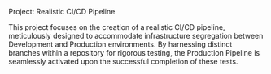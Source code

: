 Project: Realistic CI/CD Pipeline 

This project focuses on the creation of a realistic CI/CD pipeline, meticulously designed to accommodate infrastructure segregation between Development and Production environments. By harnessing distinct branches within a repository for rigorous testing, the Production Pipeline is seamlessly activated upon the successful completion of these tests.